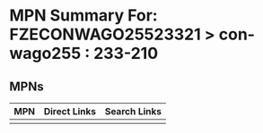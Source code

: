 



# MPN Summary For: FZECONWAGO25523321 > con-wago255 : 233-210

## MPNs
  

|MPN|Direct Links|Search Links|
| :--- | :--- | :--- |
||||
